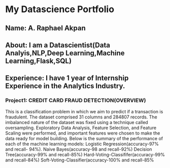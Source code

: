 # My Datascience Portfolio
## Name: A. Raphael Akpan
## About: I am a Datascientist(Data Analyis,NLP,Deep Learning,Machine Learning,Flask,SQL)
## Experience: I have 1 year of Internship Experience in the Analytics Industry.
### Project1: CREDIT CARD FRAUD DETECTION(OVERVIEW)

This is a classification problem in which we aim to predict if a transaction is fraudulent. The dataset comprised 31 columns and 284807 records. The imbalanced nature of the dataset was fixed using a technique called oversampling.  Exploratory Data Analysis, Feature Selection, and Feature Scaling were performed, and important features were chosen to make the data ready for model building.
Below is the summary of the performance of each of the machine learning models:
Logistic Regression(accuracy-97% and recall- 94%).
Naive Bayes(accuracy-98 and recall-92%)
Decision Tree(accuracy-99% and recall-85%)
Hard-Voting-Classififer(accuracy-99% and recall-84%)
Soft-Voting-Classifier(accuracy-100% and recall-85%
